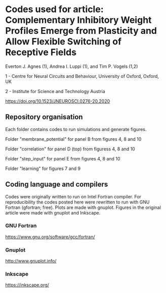 # Codes used for article: Complementary Inhibitory Weight Profiles Emerge from Plasticity and Allow Flexible Switching of Receptive Fields

Everton J. Agnes (1), Andrea I. Luppi (1), and Tim P. Vogels (1,2)

1 - Centre for Neural Circuits and Behaviour, University of Oxford, Oxford, UK

2 - Institute for Science and Technology Austria 

https://doi.org/10.1523/JNEUROSCI.0276-20.2020

## Repository organisation

Each folder contains codes to run simulations and generate figures.

Folder "membrane_potential" for panel B from figures 4, 8 and 10

Folder "correlation" for panel D (top) from figuress 4, 8 and 10

Folder "step_input" for panel E from figures 4, 8 and 10

Folder "learning" for figures 7 and 9

## Coding language and compilers

Codes were originally written to run on Intel Fortran compiler. For reproducibility the codes posted here were rewritten to run with GNU Fortran (gfortran; free). Plots are made with gnuplot. Figures in the original article were made with gnuplot and Inkscape.

### GNU Fortran

https://www.gnu.org/software/gcc/fortran/

### Gnuplot

http://www.gnuplot.info/

### Inkscape

https://inkscape.org/

